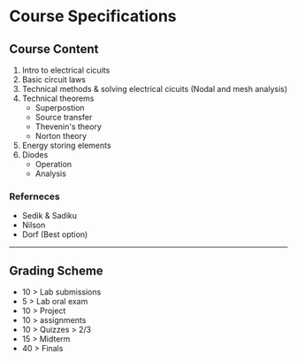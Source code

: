 # Course Specifications

## Course Content
1. Intro to electrical cicuits
2. Basic circuit laws
3. Technical methods & solving electrical cicuits (Nodal and mesh analysis)
4. Technical theorems
    - Superpostion
    - Source transfer
    - Thevenin's theory
    - Norton theory
5. Energy storing elements
6. Diodes
    - Operation
    - Analysis

### Referneces
- Sedik & Sadiku
- Nilson
- Dorf (Best option)

---
## Grading Scheme

- 10 > Lab submissions
- 5  > Lab oral exam
- 10 > Project
- 10 > assignments
- 10 > Quizzes > 2/3
- 15 > Midterm
- 40 > Finals
